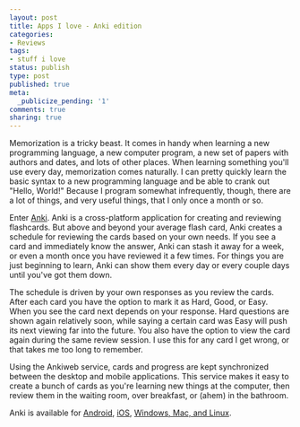 ```yaml
---
layout: post
title: Apps I love - Anki edition
categories:
- Reviews
tags:
- stuff i love
status: publish
type: post
published: true
meta:
  _publicize_pending: '1'
comments: true
sharing: true
---
```

<p>Memorization is a tricky beast. It comes in handy when learning a new programming language, a new computer program, a new set of papers with authors and dates, and lots of other places. When learning something you&#039;ll use every day, memorization comes naturally. I can pretty quickly learn the basic syntax to a new programming language and be able to crank out &quot;Hello, World!&quot; Because I program somewhat infrequently, though, there are a lot of things, and very useful things, that I only once a month or so.</p>

<p>Enter <a href="http://ankisrs.net/">Anki</a>. Anki is a cross-platform application for creating and reviewing flashcards. But above and beyond your average flash card, Anki creates a schedule for reviewing the cards based on your own needs. If you see a card and immediately know the answer, Anki can stash it  away for a week, or even a month once you have reviewed it a few times. For things you are just beginning to learn, Anki can show them every day or every couple days until you&#039;ve got them down.</p>

<p>The schedule is driven by your own responses as you review the cards. After each card you have the option to mark it as Hard, Good, or Easy. When you see the card next depends on your response. Hard questions are shown again relatively soon, while saying a certain card was Easy will push its next viewing far into the future. You also have the option to view the card again during the same review session. I use this for any card I get wrong, or that takes me too long to remember.</p>

<p>Using the Ankiweb service, cards and progress are kept synchronized between the desktop and mobile applications. This service makes it easy to create a bunch of cards as you&#039;re learning new things at the computer, then review them in the waiting room, over breakfast, or (ahem) in the bathroom.</p>

<p>Anki is available for <a href="https://play.google.com/store/apps/details?id=com.ichi2.anki&amp;feature=search_result#?t=W251bGwsMSwxLDEsImNvbS5pY2hpMi5hbmtpIl0.">Android</a>, <a href="https://itunes.apple.com/us/app/ankisrs/id373493387?mt=8">iOS</a>, <a href="http://ankisrs.net/anki2.html">Windows, Mac, and Linux</a>.</p>
